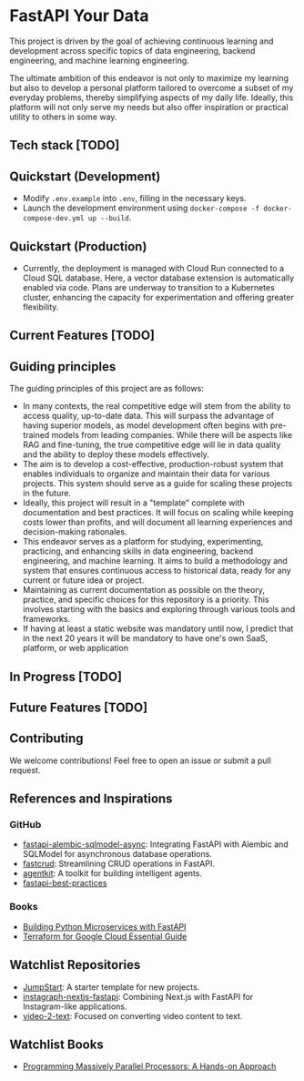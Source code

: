 # FastAPI Your Data

This project is driven by the goal of achieving continuous learning and development across specific topics of data engineering, backend engineering, and machine learning engineering.

The ultimate ambition of this endeavor is not only to maximize my learning but also to develop a personal platform tailored to overcome a subset of my everyday problems, thereby simplifying aspects of my daily life. Ideally, this platform will not only serve my needs but also offer inspiration or practical utility to others in some way.

## Tech stack [TODO]

## Quickstart (Development)

- Modify `.env.example` into `.env`, filling in the necessary keys.
- Launch the development environment using `docker-compose -f docker-compose-dev.yml up --build`.

## Quickstart (Production)

- Currently, the deployment is managed with Cloud Run connected to a Cloud SQL database. Here, a vector database extension is automatically enabled via code. Plans are underway to transition to a Kubernetes cluster, enhancing the capacity for experimentation and offering greater flexibility.

## Current Features [TODO]

## Guiding principles

The guiding principles of this project are as follows:

- In many contexts, the real competitive edge will stem from the ability to access quality, up-to-date data. This will surpass the advantage of having superior models, as model development often begins with pre-trained models from leading companies. While there will be aspects like RAG and fine-tuning, the true competitive edge will lie in data quality and the ability to deploy these models effectively.
- The aim is to develop a cost-effective, production-robust system that enables individuals to organize and maintain their data for various projects. This system should serve as a guide for scaling these projects in the future.
- Ideally, this project will result in a "template" complete with documentation and best practices. It will focus on scaling while keeping costs lower than profits, and will document all learning experiences and decision-making rationales.
- This endeavor serves as a platform for studying, experimenting, practicing, and enhancing skills in data engineering, backend engineering, and machine learning. It aims to build a methodology and system that ensures continuous access to historical data, ready for any current or future idea or project.
- Maintaining as current documentation as possible on the theory, practice, and specific choices for this repository is a priority. This involves starting with the basics and exploring through various tools and frameworks.
- If having at least a static website was mandatory until now, I predict that in the next 20 years it will be mandatory to have one's own SaaS, platform, or web application

## In Progress [TODO]

## Future Features [TODO]

## Contributing

We welcome contributions! Feel free to open an issue or submit a pull request.

## References and Inspirations

### GitHub

- [fastapi-alembic-sqlmodel-async](https://github.com/jonra1993/fastapi-alembic-sqlmodel-async): Integrating FastAPI with Alembic and SQLModel for asynchronous database operations.
- [fastcrud](https://github.com/igorbenav/fastcrud): Streamlining CRUD operations in FastAPI.
- [agentkit](https://github.com/BCG-X-Official/agentkit): A toolkit for building intelligent agents.
- [fastapi-best-practices](https://github.com/zhanymkanov/fastapi-best-practices)

### Books

- [Building Python Microservices with FastAPI](https://amzn.to/3SZvdFk)
- [Terraform for Google Cloud Essential Guide](https://amzn.to/3wpl1gs)

## Watchlist Repositories

- [JumpStart](https://github.com/Aeternalis-Ingenium/JumpStart): A starter template for new projects.
- [instagraph-nextjs-fastapi](https://github.com/waseemhnyc/instagraph-nextjs-fastapi): Combining Next.js with FastAPI for Instagram-like applications.
- [video-2-text](https://github.com/XamHans/video-2-text?tab=readme-ov-file): Focused on converting video content to text.

## Watchlist Books

- [Programming Massively Parallel Processors: A Hands-on Approach](https://amzn.to/3I8GM72)
